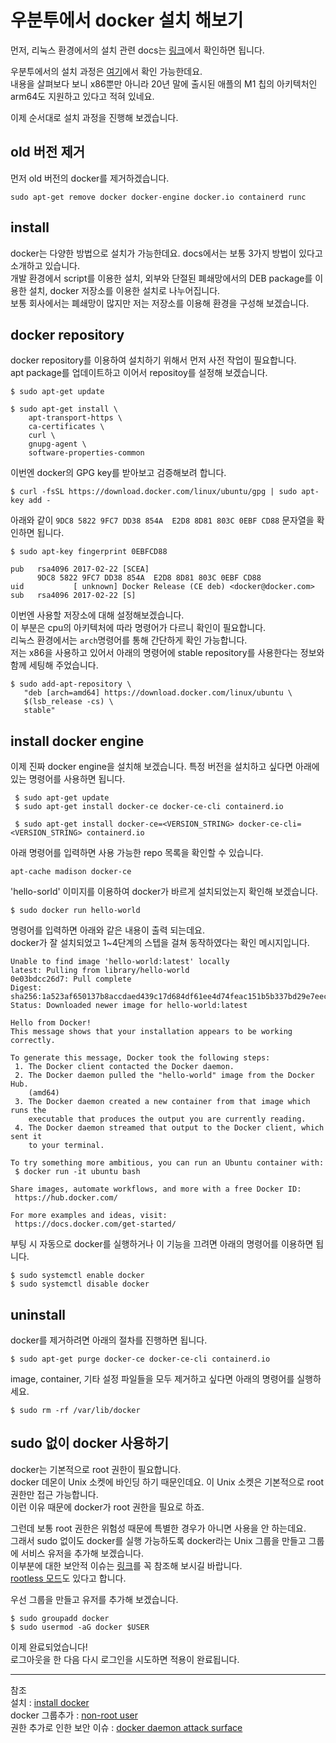 # 우분투에서 docker 설치 해보기


먼저, 리눅스 환경에서의 설치 관련 docs는 [링크](https://docs.docker.com/engine/install/)에서 확인하면 됩니다.

우분투에서의 설치 과정은 [여기](https://docs.docker.com/engine/install/ubuntu/)에서 확인 가능한데요.  
내용을 살펴보다 보니 x86뿐만 아니라 20년 말에 출시된 애플의 M1 칩의 아키텍처인 arm64도 지원하고 있다고 적혀 있네요.


이제 순서대로 설치 과정을 진행해 보겠습니다.

## old 버전 제거
먼저 old 버전의 docker를 제거하겠습니다.  
```
sudo apt-get remove docker docker-engine docker.io containerd runc
```

## install
docker는 다양한 방법으로 설치가 가능한데요. docs에서는 보통 3가지 방법이 있다고 소개하고 있습니다.  
개발 환경에서 script를 이용한 설치, 외부와 단절된 폐쇄망에서의 DEB package를 이용한 설치, docker 저장소를 이용한 설치로 나누어집니다.  
보통 회사에서는 폐쇄망이 많지만 저는 저장소를 이용해 환경을 구성해 보겠습니다.  

## docker repository
docker repository를 이용하여 설치하기 위해서 먼저 사전 작업이 필요합니다.  
apt package를 업데이트하고 이어서 repositoy를 설정해 보겠습니다.  
```
$ sudo apt-get update

$ sudo apt-get install \
    apt-transport-https \
    ca-certificates \
    curl \
    gnupg-agent \
    software-properties-common
```

이번엔 docker의 GPG key를 받아보고 검증해보려 합니다.
```
$ curl -fsSL https://download.docker.com/linux/ubuntu/gpg | sudo apt-key add -
```

아래와 같이 `9DC8 5822 9FC7 DD38 854A  E2D8 8D81 803C 0EBF CD88` 문자열을 확인하면 됩니다.
```
$ sudo apt-key fingerprint 0EBFCD88

pub   rsa4096 2017-02-22 [SCEA]
      9DC8 5822 9FC7 DD38 854A  E2D8 8D81 803C 0EBF CD88
uid           [ unknown] Docker Release (CE deb) <docker@docker.com>
sub   rsa4096 2017-02-22 [S]
```

이번엔 사용할 저장소에 대해 설정해보겠습니다.  
이 부분은 cpu의 아키텍처에 따라 명령어가 다르니 확인이 필요합니다.  
리눅스 환경에서는 `arch`명령어를 통해 간단하게 확인 가능합니다.  
저는 x86을 사용하고 있어서 아래의 명령어에 stable repository를 사용한다는 정보와 함께 세팅해 주었습니다.  
```
$ sudo add-apt-repository \
   "deb [arch=amd64] https://download.docker.com/linux/ubuntu \
   $(lsb_release -cs) \
   stable"
```

## install docker engine
이제 진짜 docker engine을 설치해 보겠습니다.
특정 버전을 설치하고 싶다면 아래에 있는 명령어를 사용하면 됩니다.
```
 $ sudo apt-get update
 $ sudo apt-get install docker-ce docker-ce-cli containerd.io

 $ sudo apt-get install docker-ce=<VERSION_STRING> docker-ce-cli=<VERSION_STRING> containerd.io
```

아래 명령어를 입력하면 사용 가능한 repo 목록을 확인할 수 있습니다.  
```
apt-cache madison docker-ce

```

'hello-sorld' 이미지를 이용하여 docker가 바르게 설치되었는지 확인해 보겠습니다.
```
$ sudo docker run hello-world
```

명령어를 입력하면 아래와 같은 내용이 출력 되는데요.  
docker가 잘 설치되었고 1~4단계의 스텝을 걸쳐 동작하였다는 확인 메시지입니다.  
```
Unable to find image 'hello-world:latest' locally
latest: Pulling from library/hello-world
0e03bdcc26d7: Pull complete 
Digest: sha256:1a523af650137b8accdaed439c17d684df61ee4d74feac151b5b337bd29e7eec
Status: Downloaded newer image for hello-world:latest

Hello from Docker!
This message shows that your installation appears to be working correctly.

To generate this message, Docker took the following steps:
 1. The Docker client contacted the Docker daemon.
 2. The Docker daemon pulled the "hello-world" image from the Docker Hub.
    (amd64)
 3. The Docker daemon created a new container from that image which runs the
    executable that produces the output you are currently reading.
 4. The Docker daemon streamed that output to the Docker client, which sent it
    to your terminal.

To try something more ambitious, you can run an Ubuntu container with:
 $ docker run -it ubuntu bash

Share images, automate workflows, and more with a free Docker ID:
 https://hub.docker.com/

For more examples and ideas, visit:
 https://docs.docker.com/get-started/
```

부팅 시 자동으로 docker를 실행하거나 이 기능을 끄려면 아래의 명령어를 이용하면 됩니다.
```
$ sudo systemctl enable docker
$ sudo systemctl disable docker
```

## uninstall
docker를 제거하려면 아래의 절차를 진행하면 됩니다.
```
$ sudo apt-get purge docker-ce docker-ce-cli containerd.io
```
image, container, 기타 설정 파일들을 모두 제거하고 싶다면 아래의 명령어를 실행하세요.
```
$ sudo rm -rf /var/lib/docker
```

## sudo 없이 docker 사용하기
docker는 기본적으로 root 권한이 필요합니다.  
docker 데몬이 Unix 소켓에 바인딩 하기 때문인데요. 이 Unix 소켓은 기본적으로 root 권한만 접근 가능합니다.  
이런 이유 때문에 docker가 root 권한을 필요로 하죠.  

그런데 보통 root 권한은 위험성 때문에 특별한 경우가 아니면 사용을 안 하는데요.  
그래서 sudo 없이도 docker를 실행 가능하도록 docker라는 Unix 그룹을 만들고 그룹에 서비스 유저을 추가해 보겠습니다.  
이부분에 대한 보안적 이슈는 [링크](https://docs.docker.com/engine/security/#docker-daemon-attack-surface)를 꼭 참조해 보시길 바랍니다.  
[rootless 모드](https://docs.docker.com/engine/security/rootless/)도 있다고 합니다.

우선 그룹을 만들고 유저를 추가해 보겠습니다.
```
$ sudo groupadd docker
$ sudo usermod -aG docker $USER
```
이제 완료되었습니다!  
로그아웃을 한 다음 다시 로그인을 시도하면 적용이 완료됩니다.


---

참조  
설치 : [install docker](https://docs.docker.com/engine/install/ubuntu/#install-using-the-repository)  
docker 그룹추가 : [non-root user](https://docs.docker.com/engine/install/linux-postinstall/)  
권한 추가로 인한 보안 이슈 : [docker daemon attack surface](https://docs.docker.com/engine/security/#docker-daemon-attack-surface)  
